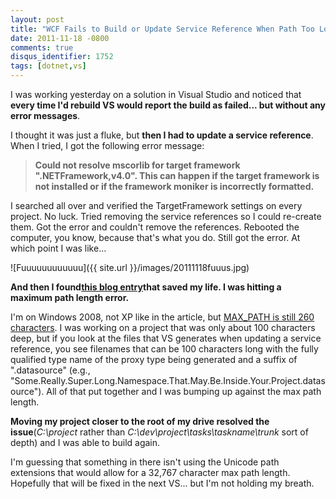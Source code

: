 ```yaml
---
layout: post
title: "WCF Fails to Build or Update Service Reference When Path Too Long"
date: 2011-11-18 -0800
comments: true
disqus_identifier: 1752
tags: [dotnet,vs]
---
```

I was working yesterday on a solution in Visual Studio and noticed that
**every time I'd rebuild VS would report the build as failed... but
without any error messages**.

I thought it was just a fluke, but **then I had to update a service
reference**. When I tried, I got the following error message:

> **Could not resolve mscorlib for target framework
> ".NETFramework,v4.0". This can happen if the target framework is not
> installed or if the framework moniker is incorrectly formatted.**

I searched all over and verified the TargetFramework settings on every
project. No luck. Tried removing the service references so I could
re-create them. Got the error and couldn't remove the references.
Rebooted the computer, you know, because that's what you do. Still got
the error. At which point I was like...

![Fuuuuuuuuuuuu]({{ site.url }}/images/20111118fuuus.jpg)

**And then I found**[**this blog
entry**](http://wcfvs.blogspot.com/2011/04/could-not-resolve-mscorlib-for-target.html)**that
saved my life. I was hitting a maximum path length error.**

I'm on Windows 2008, not XP like in the article, but [MAX\_PATH is still
260
characters](http://msdn.microsoft.com/en-us/library/windows/desktop/aa365247%28v=vs.85%29.aspx#maxpath).
I was working on a project that was only about 100 characters deep, but
if you look at the files that VS generates when updating a service
reference, you see filenames that can be 100 characters long with the
fully qualified type name of the proxy type being generated and a suffix
of ".datasource" (e.g.,
"Some.Really.Super.Long.Namespace.That.May.Be.Inside.Your.Project.datasource").
All of that put together and I was bumping up against the max path
length.

**Moving my project closer to the root of my drive resolved the
issue**(*C:\\project* rather than
*C:\\dev\\project\\tasks\\taskname\\trunk* sort of depth) and I was able
to build again.

I'm guessing that something in there isn't using the Unicode path
extensions that would allow for a 32,767 character max path length.
Hopefully that will be fixed in the next VS... but I'm not holding my
breath.
